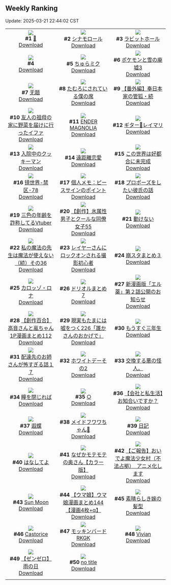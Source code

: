 ## Weekly Ranking
Update: 2025-03-21 22:44:02 CST

|      |      |      |
| :----: | :----: | :----: |
| ![](https://i.pixiv.re/c/240x480/img-master/img/2025/03/15/00/00/04/128213597_p0_master1200.jpg)<br>**#1** [🐼](https://www.pixiv.net/artworks/128213597)<br>[Download](https://i.pixiv.re/img-original/img/2025/03/15/00/00/04/128213597_p0.jpg) | ![](https://i.pixiv.re/c/240x480/img-master/img/2025/03/14/01/53/11/128182280_p0_master1200.jpg)<br>**#2** [シナモロール](https://www.pixiv.net/artworks/128182280)<br>[Download](https://i.pixiv.re/img-original/img/2025/03/14/01/53/11/128182280_p0.jpg) | ![](https://i.pixiv.re/c/240x480/img-master/img/2025/03/16/00/00/03/128252651_p0_master1200.jpg)<br>**#3** [ラビットホール](https://www.pixiv.net/artworks/128252651)<br>[Download](https://i.pixiv.re/img-original/img/2025/03/16/00/00/03/128252651_p0.jpg) |
| ![](https://s.pximg.net/common/images/limit_unviewable_s.png)<br>**#4** [](https://www.pixiv.net/artworks/128213737)<br>[Download](https://s.pximg.net/common/images/limit_unviewable_s.png) | ![](https://i.pixiv.re/c/240x480/img-master/img/2025/03/14/00/00/12/128178083_p0_master1200.jpg)<br>**#5** [ちゅらミク](https://www.pixiv.net/artworks/128178083)<br>[Download](https://i.pixiv.re/img-original/img/2025/03/14/00/00/12/128178083_p0.jpg) | ![](https://i.pixiv.re/c/240x480/img-master/img/2025/03/16/00/29/52/128254375_p0_master1200.jpg)<br>**#6** [ポケモンと雪の廃墟3](https://www.pixiv.net/artworks/128254375)<br>[Download](https://i.pixiv.re/img-original/img/2025/03/16/00/29/52/128254375_p0.png) |
| ![](https://i.pixiv.re/c/240x480/img-master/img/2025/03/14/01/26/17/128181590_p0_master1200.jpg)<br>**#7** [无题](https://www.pixiv.net/artworks/128181590)<br>[Download](https://i.pixiv.re/img-original/img/2025/03/14/01/26/17/128181590_p0.jpg) | ![](https://i.pixiv.re/c/240x480/img-master/img/2025/03/14/00/00/29/128178181_p0_master1200.jpg)<br>**#8** [たむろにされている僕の席](https://www.pixiv.net/artworks/128178181)<br>[Download](https://i.pixiv.re/img-original/img/2025/03/14/00/00/29/128178181_p0.jpg) | ![](https://i.pixiv.re/c/240x480/img-master/img/2025/03/14/06/55/00/128186616_p0_master1200.jpg)<br>**#9** [【番外編】奉日本家の管狐・続](https://www.pixiv.net/artworks/128186616)<br>[Download](https://i.pixiv.re/img-original/img/2025/03/14/06/55/00/128186616_p0.png) |
| ![](https://i.pixiv.re/c/240x480/img-master/img/2025/03/15/01/48/12/128218030_p0_master1200.jpg)<br>**#10** [友人の祖母の家に野菜を届けに行ったイファ](https://www.pixiv.net/artworks/128218030)<br>[Download](https://i.pixiv.re/img-original/img/2025/03/15/01/48/12/128218030_p0.jpg) | ![](https://i.pixiv.re/c/240x480/img-master/img/2025/03/15/00/12/25/128214485_p0_master1200.jpg)<br>**#11** [ENDER MAGNOLIA](https://www.pixiv.net/artworks/128214485)<br>[Download](https://i.pixiv.re/img-original/img/2025/03/15/00/12/25/128214485_p0.png) | ![](https://i.pixiv.re/c/240x480/img-master/img/2025/03/15/00/00/09/128213639_p0_master1200.jpg)<br>**#12** [ギター🎸レイマリ](https://www.pixiv.net/artworks/128213639)<br>[Download](https://i.pixiv.re/img-original/img/2025/03/15/00/00/09/128213639_p0.jpg) |
| ![](https://i.pixiv.re/c/240x480/img-master/img/2025/03/14/07/30/02/128187251_p0_master1200.jpg)<br>**#13** [入院中のクッキーマン](https://www.pixiv.net/artworks/128187251)<br>[Download](https://i.pixiv.re/img-original/img/2025/03/14/07/30/02/128187251_p0.jpg) | ![](https://i.pixiv.re/c/240x480/img-master/img/2025/03/14/21/35/16/128207209_p0_master1200.jpg)<br>**#14** [遠距離恋愛](https://www.pixiv.net/artworks/128207209)<br>[Download](https://i.pixiv.re/img-original/img/2025/03/14/21/35/16/128207209_p0.jpg) | ![](https://i.pixiv.re/c/240x480/img-master/img/2025/03/15/22/29/26/128248812_p0_master1200.jpg)<br>**#15** [この世界は好都合に未完成](https://www.pixiv.net/artworks/128248812)<br>[Download](https://i.pixiv.re/img-original/img/2025/03/15/22/29/26/128248812_p0.jpg) |
| ![](https://i.pixiv.re/c/240x480/img-master/img/2025/03/15/00/00/04/128213599_p0_master1200.jpg)<br>**#16** [镜世界-禁区-78](https://www.pixiv.net/artworks/128213599)<br>[Download](https://i.pixiv.re/img-original/img/2025/03/15/00/00/04/128213599_p0.jpg) | ![](https://i.pixiv.re/c/240x480/img-master/img/2025/03/15/06/00/07/128222046_p0_master1200.jpg)<br>**#17** [個人メモ：ピースサインのポイント](https://www.pixiv.net/artworks/128222046)<br>[Download](https://i.pixiv.re/img-original/img/2025/03/15/06/00/07/128222046_p0.jpg) | ![](https://i.pixiv.re/c/240x480/img-master/img/2025/03/15/01/10/37/128216939_p0_master1200.jpg)<br>**#18** [プロポーズをしたい彼氏の話](https://www.pixiv.net/artworks/128216939)<br>[Download](https://i.pixiv.re/img-original/img/2025/03/15/01/10/37/128216939_p0.png) |
| ![](https://i.pixiv.re/c/240x480/img-master/img/2025/03/15/21/05/03/128245289_p0_master1200.jpg)<br>**#19** [三色の年齢を詐称してるVtuber](https://www.pixiv.net/artworks/128245289)<br>[Download](https://i.pixiv.re/img-original/img/2025/03/15/21/05/03/128245289_p0.png) | ![](https://i.pixiv.re/c/240x480/img-master/img/2025/03/17/17/08/07/128253323_p0_master1200.jpg)<br>**#20** [【創作】氷属性男子とクールな同僚女子55](https://www.pixiv.net/artworks/128253323)<br>[Download](https://i.pixiv.re/img-original/img/2025/03/17/17/08/07/128253323_p0.jpg) | ![](https://i.pixiv.re/c/240x480/img-master/img/2025/03/15/00/02/11/128214000_p0_master1200.jpg)<br>**#21** [動けない](https://www.pixiv.net/artworks/128214000)<br>[Download](https://i.pixiv.re/img-original/img/2025/03/15/00/02/11/128214000_p0.jpg) |
| ![](https://i.pixiv.re/c/240x480/img-master/img/2025/03/15/00/03/16/128214102_p0_master1200.jpg)<br>**#22** [私の魔法の先生は魔法が使えない（続）その36](https://www.pixiv.net/artworks/128214102)<br>[Download](https://i.pixiv.re/img-original/img/2025/03/15/00/03/16/128214102_p0.jpg) | ![](https://i.pixiv.re/c/240x480/img-master/img/2025/03/16/21/16/50/128286476_p0_master1200.jpg)<br>**#23** [レイヤーさんにロックオンされる撮影初心者](https://www.pixiv.net/artworks/128286476)<br>[Download](https://i.pixiv.re/img-original/img/2025/03/16/21/16/50/128286476_p0.jpg) | ![](https://i.pixiv.re/c/240x480/img-master/img/2025/03/15/21/48/39/128247076_p0_master1200.jpg)<br>**#24** [崩スタまとめ３](https://www.pixiv.net/artworks/128247076)<br>[Download](https://i.pixiv.re/img-original/img/2025/03/15/21/48/39/128247076_p0.jpg) |
| ![](https://i.pixiv.re/c/240x480/img-master/img/2025/03/15/00/00/20/128213730_p0_master1200.jpg)<br>**#25** [カロッゾ・ロナ](https://www.pixiv.net/artworks/128213730)<br>[Download](https://i.pixiv.re/img-original/img/2025/03/15/00/00/20/128213730_p0.jpg) | ![](https://i.pixiv.re/c/240x480/img-master/img/2025/03/15/22/28/23/128248764_p0_master1200.jpg)<br>**#26** [ドリオルまとめ7](https://www.pixiv.net/artworks/128248764)<br>[Download](https://i.pixiv.re/img-original/img/2025/03/15/22/28/23/128248764_p0.jpg) | ![](https://i.pixiv.re/c/240x480/img-master/img/2025/03/14/16/50/22/128190657_p0_master1200.jpg)<br>**#27** [新漫画版「エル薬」第２話公開のお知らせ](https://www.pixiv.net/artworks/128190657)<br>[Download](https://i.pixiv.re/img-original/img/2025/03/14/16/50/22/128190657_p0.png) |
| ![](https://i.pixiv.re/c/240x480/img-master/img/2025/03/15/00/02/40/128214044_p0_master1200.jpg)<br>**#28** [【創作百合】高音さんと嵐ちゃん1P漫画まとめ112](https://www.pixiv.net/artworks/128214044)<br>[Download](https://i.pixiv.re/img-original/img/2025/03/15/00/02/40/128214044_p0.jpg) | ![](https://i.pixiv.re/c/240x480/img-master/img/2025/03/16/18/00/08/128278655_p0_master1200.jpg)<br>**#29** [現実もたまには嘘をつく226「誰かさんのおかげで」](https://www.pixiv.net/artworks/128278655)<br>[Download](https://i.pixiv.re/img-original/img/2025/03/16/18/00/08/128278655_p0.jpg) | ![](https://i.pixiv.re/c/240x480/img-master/img/2025/03/15/00/00/30/128213790_p0_master1200.jpg)<br>**#30** [もうすぐ三年生](https://www.pixiv.net/artworks/128213790)<br>[Download](https://i.pixiv.re/img-original/img/2025/03/15/00/00/30/128213790_p0.jpg) |
| ![](https://i.pixiv.re/c/240x480/img-master/img/2025/03/14/07/23/28/128187143_p0_master1200.jpg)<br>**#31** [配達先のお姉さんが怖すぎる話１７](https://www.pixiv.net/artworks/128187143)<br>[Download](https://i.pixiv.re/img-original/img/2025/03/14/07/23/28/128187143_p0.jpg) | ![](https://i.pixiv.re/c/240x480/img-master/img/2025/03/15/21/51/12/128247171_p0_master1200.jpg)<br>**#32** [ホワイトデーその2](https://www.pixiv.net/artworks/128247171)<br>[Download](https://i.pixiv.re/img-original/img/2025/03/15/21/51/12/128247171_p0.jpg) | ![](https://i.pixiv.re/c/240x480/img-master/img/2025/03/15/21/11/13/128240276_p0_master1200.jpg)<br>**#33** [交換する悪の怪人。](https://www.pixiv.net/artworks/128240276)<br>[Download](https://i.pixiv.re/img-original/img/2025/03/15/21/11/13/128240276_p0.jpg) |
| ![](https://i.pixiv.re/c/240x480/img-master/img/2025/03/14/00/00/24/128178150_p0_master1200.jpg)<br>**#34** [瞳を閉じれば](https://www.pixiv.net/artworks/128178150)<br>[Download](https://i.pixiv.re/img-original/img/2025/03/14/00/00/24/128178150_p0.png) | ![](https://i.pixiv.re/c/240x480/img-master/img/2025/03/16/00/00/27/128252801_p0_master1200.jpg)<br>**#35** [○](https://www.pixiv.net/artworks/128252801)<br>[Download](https://i.pixiv.re/img-original/img/2025/03/16/00/00/27/128252801_p0.png) | ![](https://i.pixiv.re/c/240x480/img-master/img/2025/03/14/12/00/18/128191632_p0_master1200.jpg)<br>**#36** [【会社と私生活】お知合いですか？](https://www.pixiv.net/artworks/128191632)<br>[Download](https://i.pixiv.re/img-original/img/2025/03/14/12/00/18/128191632_p0.jpg) |
| ![](https://i.pixiv.re/c/240x480/img-master/img/2025/03/15/03/40/03/128220190_p0_master1200.jpg)<br>**#37** [遐蝶](https://www.pixiv.net/artworks/128220190)<br>[Download](https://i.pixiv.re/img-original/img/2025/03/15/03/40/03/128220190_p0.jpg) | ![](https://i.pixiv.re/c/240x480/img-master/img/2025/03/15/18/00/02/128238283_p0_master1200.jpg)<br>**#38** [メイドフワワちゃん🩵](https://www.pixiv.net/artworks/128238283)<br>[Download](https://i.pixiv.re/img-original/img/2025/03/15/18/00/02/128238283_p0.png) | ![](https://i.pixiv.re/c/240x480/img-master/img/2025/03/15/16/04/06/128235062_p0_master1200.jpg)<br>**#39** [日記](https://www.pixiv.net/artworks/128235062)<br>[Download](https://i.pixiv.re/img-original/img/2025/03/15/16/04/06/128235062_p0.png) |
| ![](https://i.pixiv.re/c/240x480/img-master/img/2025/03/16/00/00/12/128252707_p0_master1200.jpg)<br>**#40** [はなしてよ](https://www.pixiv.net/artworks/128252707)<br>[Download](https://i.pixiv.re/img-original/img/2025/03/16/00/00/12/128252707_p0.jpg) | ![](https://i.pixiv.re/c/240x480/img-master/img/2025/03/15/00/04/40/128214206_p0_master1200.jpg)<br>**#41** [なぜかモテモテの奥さん【カラー版】](https://www.pixiv.net/artworks/128214206)<br>[Download](https://i.pixiv.re/img-original/img/2025/03/15/00/04/40/128214206_p0.jpg) | ![](https://i.pixiv.re/c/240x480/img-master/img/2025/03/14/16/46/27/128196970_p0_master1200.jpg)<br>**#42** [【ご報告】おいでよ魔法少女村（不法占拠）　アニメ化します](https://www.pixiv.net/artworks/128196970)<br>[Download](https://i.pixiv.re/img-original/img/2025/03/14/16/46/27/128196970_p0.png) |
| ![](https://i.pixiv.re/c/240x480/img-master/img/2025/03/15/18/08/59/128238814_p0_master1200.jpg)<br>**#43** [Sun Moon](https://www.pixiv.net/artworks/128238814)<br>[Download](https://i.pixiv.re/img-original/img/2025/03/15/18/08/59/128238814_p0.jpg) | ![](https://i.pixiv.re/c/240x480/img-master/img/2025/03/14/00/01/39/128178331_p0_master1200.jpg)<br>**#44** [【ウマ娘】ウマ娘漫画まとめ144【漫画4枚+α】](https://www.pixiv.net/artworks/128178331)<br>[Download](https://i.pixiv.re/img-original/img/2025/03/14/00/01/39/128178331_p0.jpg) | ![](https://i.pixiv.re/c/240x480/img-master/img/2025/03/15/21/45/53/128246975_p0_master1200.jpg)<br>**#45** [素晴らしき嫁の髪型](https://www.pixiv.net/artworks/128246975)<br>[Download](https://i.pixiv.re/img-original/img/2025/03/15/21/45/53/128246975_p0.png) |
| ![](https://i.pixiv.re/c/240x480/img-master/img/2025/03/16/01/13/11/128255980_p0_master1200.jpg)<br>**#46** [Castorice](https://www.pixiv.net/artworks/128255980)<br>[Download](https://i.pixiv.re/img-original/img/2025/03/16/01/13/11/128255980_p0.png) | ![](https://i.pixiv.re/c/240x480/img-master/img/2025/03/15/00/40/04/128215848_p0_master1200.jpg)<br>**#47** [モッキンバード RKGK](https://www.pixiv.net/artworks/128215848)<br>[Download](https://i.pixiv.re/img-original/img/2025/03/15/00/40/04/128215848_p0.png) | ![](https://i.pixiv.re/c/240x480/img-master/img/2025/03/15/16/21/44/128235527_p0_master1200.jpg)<br>**#48** [Vivian](https://www.pixiv.net/artworks/128235527)<br>[Download](https://i.pixiv.re/img-original/img/2025/03/15/16/21/44/128235527_p0.jpg) |
| ![](https://i.pixiv.re/c/240x480/img-master/img/2025/03/15/17/15/09/128237025_p0_master1200.jpg)<br>**#49** [【ゼンゼロ】雨の日](https://www.pixiv.net/artworks/128237025)<br>[Download](https://i.pixiv.re/img-original/img/2025/03/15/17/15/09/128237025_p0.jpg) | ![](https://i.pixiv.re/c/240x480/img-master/img/2025/03/14/20/41/33/128204935_p0_master1200.jpg)<br>**#50** [no title](https://www.pixiv.net/artworks/128204935)<br>[Download](https://i.pixiv.re/img-original/img/2025/03/14/20/41/33/128204935_p0.jpg) |
|      |
